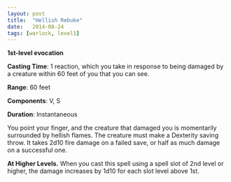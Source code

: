 ```yaml
---
layout: post
title:  "Hellish Rebuke"
date:   2014-08-24
tags: [warlock, level1]
---
```


**1st-level evocation**

**Casting Time**: 1 reaction, which you take in response to being damaged by a creature within 60 feet of you that you can see.

**Range**: 60 feet

**Components**: V, S

**Duration**: Instantaneous

You point your finger, and the creature that damaged you is momentarily surrounded by hellish flames. The creature must make a Dexterity saving throw. It takes 2d10 fire damage on a failed save, or half as much damage on a successful one.

**At Higher Levels.** When you cast this spell using a spell slot of 2nd level or higher, the damage increases by 1d10 for each slot level above 1st.
